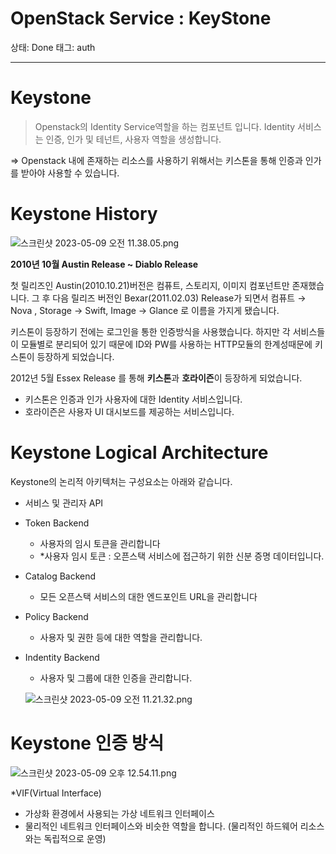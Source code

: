 # OpenStack Service : KeyStone

상태: Done
태그: auth

---

# Keystone

> Openstack의 Identity Service역할을 하는 컴포넌트 입니다. Identity 서비스는 인증, 인가 및 테넌트, 사용자 역할을 생성합니다.
> 

⇒ Openstack 내에 존재하는 리소스를 사용하기 위해서는 키스톤을 통해 인증과 인가를 받아야 사용할 수 있습니다.

# Keystone History

![스크린샷 2023-05-09 오전 11.38.05.png](OpenStack%20Service%20KeyStone%20fe012513ad53477384d1cce96f001d57/%25E1%2584%2589%25E1%2585%25B3%25E1%2584%258F%25E1%2585%25B3%25E1%2584%2585%25E1%2585%25B5%25E1%2586%25AB%25E1%2584%2589%25E1%2585%25A3%25E1%2586%25BA_2023-05-09_%25E1%2584%258B%25E1%2585%25A9%25E1%2584%258C%25E1%2585%25A5%25E1%2586%25AB_11.38.05.png)

**2010년 10월 Austin Release ~ Diablo Release** 

첫 릴리즈인 Austin(2010.10.21)버전은 컴퓨트, 스토리지, 이미지 컴포넌트만 존재했습니다. 그 후 다음 릴리즈 버전인 Bexar(2011.02.03) Release가 되면서 컴퓨트 → Nova , Storage → Swift, Image → Glance 로 이름을 가지게 됐습니다. 

키스톤이 등장하기 전에는 로그인을 통한 인증방식을 사용했습니다. 하지만 각 서비스들이 모듈별로 분리되어 있기 때문에 ID와 PW를 사용하는 HTTP모듈의 한계성때문에 키스톤이 등장하게 되었습니다.

2012년 5월 Essex Release 를 통해 **키스톤**과 **호라이즌**이 등장하게 되었습니다.

- 키스톤은 인증과 인가 사용자에 대한 Identity 서비스입니다.
- 호라이즌은 사용자 UI 대시보드를 제공하는 서비스입니다.

# Keystone Logical Architecture

Keystone의 논리적 아키텍처는 구성요소는 아래와 같습니다.

- 서비스 및 관리자 API
- Token Backend
    - 사용자의 임시 토큰을 관리합니다
    - *사용자 임시 토큰 : 오픈스택 서비스에 접근하기 위한 신분 증명 데이터입니다.
- Catalog Backend
    - 모든 오픈스택 서비스의 대한 엔드포인트 URL을 관리합니다
- Policy Backend
    - 사용자 및 권한 등에 대한 역할을 관리합니다.
- Indentity Backend
    - 사용자 및 그룹에 대한 인증을 관리합니다.
    
    ![스크린샷 2023-05-09 오전 11.21.32.png](OpenStack%20Service%20KeyStone%20fe012513ad53477384d1cce96f001d57/%25E1%2584%2589%25E1%2585%25B3%25E1%2584%258F%25E1%2585%25B3%25E1%2584%2585%25E1%2585%25B5%25E1%2586%25AB%25E1%2584%2589%25E1%2585%25A3%25E1%2586%25BA_2023-05-09_%25E1%2584%258B%25E1%2585%25A9%25E1%2584%258C%25E1%2585%25A5%25E1%2586%25AB_11.21.32.png)
    

 

# Keystone 인증 방식

![스크린샷 2023-05-09 오후 12.54.11.png](OpenStack%20Service%20KeyStone%20fe012513ad53477384d1cce96f001d57/%25E1%2584%2589%25E1%2585%25B3%25E1%2584%258F%25E1%2585%25B3%25E1%2584%2585%25E1%2585%25B5%25E1%2586%25AB%25E1%2584%2589%25E1%2585%25A3%25E1%2586%25BA_2023-05-09_%25E1%2584%258B%25E1%2585%25A9%25E1%2584%2592%25E1%2585%25AE_12.54.11.png)

*VIF(Virtual Interface) 

- 가상화 환경에서 사용되는 가상 네트워크 인터페이스
- 물리적인 네트워크 인터페이스와 비슷한 역할을 합니다. (물리적인 하드웨어 리소스와는 독립적으로 운영)